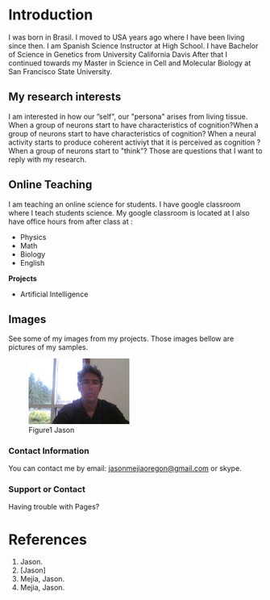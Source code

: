 # Introduction
I was born in Brasil.
I moved to USA years ago where I have been living since then.
I am Spanish Science Instructor at High School. 
I have Bachelor of Science in Genetics from University California Davis
After that I continued towards my Master in Science in Cell and Molecular Biology at San Francisco State 
University.

## My research interests
I am interested in how our ”self", our "persona" arises from living tissue. 
When a group of neurons start to have characteristics of cognition?When a group of neurons start to have characteristics of cognition?
When a neural activity starts to produce coherent activiyt that it is perceived as cognition ?
When a group of neurons start to "think"?
Those are questions that I want to reply with my research. 

## Online Teaching
I am teaching an online science for students. I have google classroom where I teach students science. My google classroom is located at 
I also have office hours from after class at :

- Physics
- Math
- Biology
- English


**Projects** 
- Artificial Intelligence



## Images
See some of my images from my projects.
Those images bellow are pictures of my samples.
<figure>
<img src="images-github/jason-github-small.jpg" width="200" />
<figcaption>Figure1 Jason</figcaption> </figure>



### Contact Information

You can contact me by email: [jasonmejiaoregon@gmail.com](jasonmejiaoregon@gmail.com) or skype.

### Support or Contact

Having trouble with Pages? 
# References

1. Jason.
2. [Jason]
3. Mejia, Jason.
4. Mejia, Jason.
